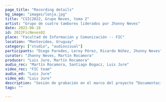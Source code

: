 ```yaml
---
page_title: "Recording details"
bg_image: "images/lonja.jpg"
title: "CSIC2022, Grupo Neves, toma 2"  
artist: "Grupo de cuatro tambores liderados por Jhonny Neves" 
date: 2022-06-18
id: 2022FicNeves02
place: "Facultad de Información y Comunicación -- FIC" 
location: "Montevideo, Uruguay" 
category: ["studio", "audiovisual"]
participants: "Diego Paredes, Leroy Pérez, Ricardo Núñez, Jhonny Neves" 
curator: "Jhonny Neves, Martín Rocamora" 
producer: "Luis Jure, Martín Rocamora" 
audio_rec: "Martín Rocamora, Santiago Bogacz, Luis Jure" 
video_rec: "FIC team" 
audio_ed: "Luis Jure" 
video_ed: "Luis Jure" 
description: "Sesión de grabación en el marco del proyecto “Documentacion y análisis del candombe uruguayo”, financiado por la CSIC, agencia de investigación de la Universidad de la República. La sesión se realizó en colaboración con la FIC." 
tags: "" 

---
```

